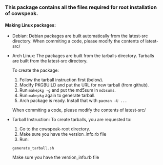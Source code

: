 ### This package contains all the files required for root installation of cowspeak.

#### Making Linux packages:
+ Debian:
	Debian packages are built automatically from the latest-src directory.
	When commiting a code, please modify the contents of latest-src/

+ Arch Linux:
	The packages are built from the tarballs directory.
	Tarballs are built from the latest-src directory.

	To create the package:
	1. Follow the tarball instruction first (below).
	2. Modify PKGBUILD and put the URL for new tarball (from github).
	3. Run `makepkg -g` and put the md5sum in `md5sums`.
	4. Run `makepkg` again to generate tarball.
	5. Arch package is ready. Install that with `pacman -U ...`

	When commiting a code, please modify the contents of latest-src/

+ Tarball Instruction:
	To create tarballs, you are requested to:
	1. Go to the cowspeak-root directory.
	2. Make sure you have the version_info.rb file
	3. Run:

	```
	generate_tarball.sh
	```

	Make sure you have the version_info.rb file
